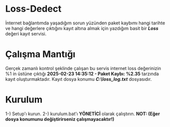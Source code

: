 # Loss-Dedect
İnternet bağlantımda yaşadığım sorun yüzünden paket kaybımı hangi tarihte ve hangi değerlere çıktığını kayıt altına almak için yazdığım basit bir ***Loss*** değeri kayıt servisi.

# Çalışma Mantığı
Gerçek zamanlı kontrol şeklinde çalışan bu servis internet loss değerinizin %1 in üstüne çıktığı **2025-02-23 14:35:12 - Paket Kaybı: %2.35** tarzında kayıt oluşturmaktadır. Kayıt dosya konumu ***C:\loss_log.txt*** dosyasıdır.

# Kurulum
1-) Setup'ı kurun. 
2-) kurulum.bat'ı **YÖNETİCİ** olarak çalıştırın.
**NOT: (Eğer dosya konumunu değiştirirseniz çalışmayacaktır!)**
